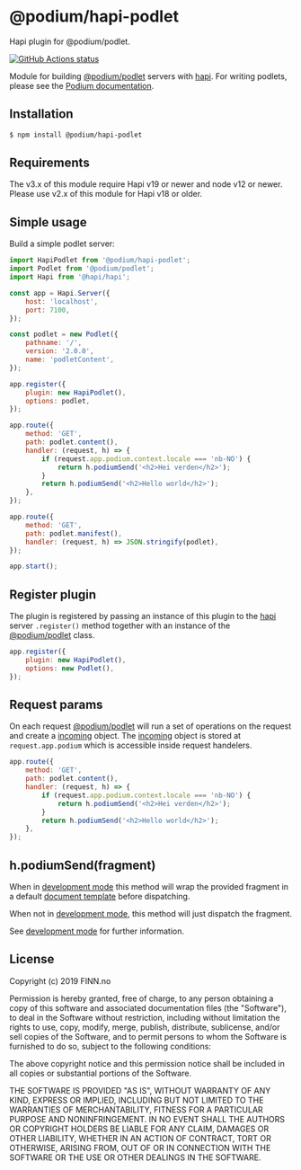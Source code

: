 # @podium/hapi-podlet

Hapi plugin for @podium/podlet.

[![GitHub Actions status](https://github.com/podium-lib/hapi-podlet/workflows/Run%20Lint%20and%20Tests/badge.svg)](https://github.com/podium-lib/hapi-podlet/actions?query=workflow%3A%22Run+Lint+and+Tests%22)

Module for building [@podium/podlet] servers with [hapi]. For writing podlets,
please see the [Podium documentation].

## Installation

```bash
$ npm install @podium/hapi-podlet
```

## Requirements

The v3.x of this module require Hapi v19 or newer and node v12 or newer. Please
use v2.x of this module for Hapi v18 or older.

## Simple usage

Build a simple podlet server:

```js
import HapiPodlet from '@podium/hapi-podlet';
import Podlet from '@podium/podlet';
import Hapi from '@hapi/hapi';

const app = Hapi.Server({
    host: 'localhost',
    port: 7100,
});

const podlet = new Podlet({
    pathname: '/',
    version: '2.0.0',
    name: 'podletContent',
});

app.register({
    plugin: new HapiPodlet(),
    options: podlet,
});

app.route({
    method: 'GET',
    path: podlet.content(),
    handler: (request, h) => {
        if (request.app.podium.context.locale === 'nb-NO') {
            return h.podiumSend('<h2>Hei verden</h2>');
        }
        return h.podiumSend('<h2>Hello world</h2>');
    },
});

app.route({
    method: 'GET',
    path: podlet.manifest(),
    handler: (request, h) => JSON.stringify(podlet),
});

app.start();
```

## Register plugin

The plugin is registered by passing an instance of this plugin to the [hapi]
server `.register()` method together with an instance of the [@podium/podlet]
class.

```js
app.register({
    plugin: new HapiPodlet(),
    options: new Podlet(),
});
```

## Request params

On each request [@podium/podlet] will run a set of operations on the request and
create a [incoming] object. The [incoming] object is stored at
`request.app.podium` which is accessible inside request handelers.

```js
app.route({
    method: 'GET',
    path: podlet.content(),
    handler: (request, h) => {
        if (request.app.podium.context.locale === 'nb-NO') {
            return h.podiumSend('<h2>Hei verden</h2>');
        }
        return h.podiumSend('<h2>Hello world</h2>');
    },
});
```

## h.podiumSend(fragment)

When in [development mode] this method will wrap the provided fragment in a
default [document template] before dispatching.

When not in [development mode], this method will just dispatch the fragment.

See [development mode] for further information.

## License

Copyright (c) 2019 FINN.no

Permission is hereby granted, free of charge, to any person obtaining a copy
of this software and associated documentation files (the "Software"), to deal
in the Software without restriction, including without limitation the rights
to use, copy, modify, merge, publish, distribute, sublicense, and/or sell
copies of the Software, and to permit persons to whom the Software is
furnished to do so, subject to the following conditions:

The above copyright notice and this permission notice shall be included in all
copies or substantial portions of the Software.

THE SOFTWARE IS PROVIDED "AS IS", WITHOUT WARRANTY OF ANY KIND, EXPRESS OR
IMPLIED, INCLUDING BUT NOT LIMITED TO THE WARRANTIES OF MERCHANTABILITY,
FITNESS FOR A PARTICULAR PURPOSE AND NONINFRINGEMENT. IN NO EVENT SHALL THE
AUTHORS OR COPYRIGHT HOLDERS BE LIABLE FOR ANY CLAIM, DAMAGES OR OTHER
LIABILITY, WHETHER IN AN ACTION OF CONTRACT, TORT OR OTHERWISE, ARISING FROM,
OUT OF OR IN CONNECTION WITH THE SOFTWARE OR THE USE OR OTHER DEALINGS IN THE
SOFTWARE.

[development mode]: https://github.com/podium-lib/podlet/blob/main/README.md#development-mode 'Development mode'
[document template]: https://podium-lib.io/docs/api/document 'document template'
[Podium documentation]: https://podium-lib.io/ 'Podium documentation'
[incoming]: https://podium-lib.io/docs/api/incoming 'HttpIncoming'
[@podium/podlet]: https://podium-lib.io/docs/api/podlet '@podium/podlet'
[hapi]: https://hapijs.com/ 'Hapi'
